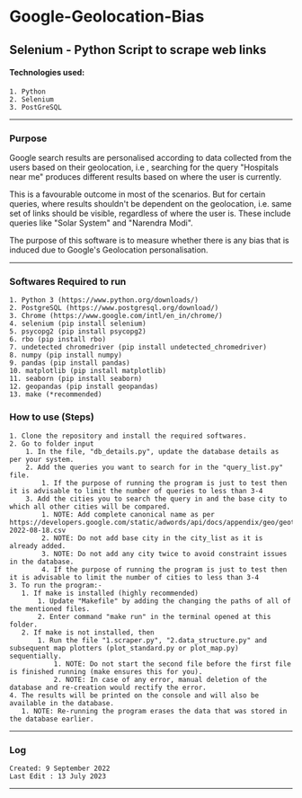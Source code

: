 # Google-Geolocation-Bias
## Selenium - Python Script to scrape web links

#### Technologies used:
    1. Python
    2. Selenium
    3. PostGreSQL

---

### Purpose

Google search results are personalised according to data collected from the users based on their geolocation, i.e , searching for the query "Hospitals near me" produces different results based on where the user is currently. 

This is a favourable outcome in most of the scenarios. But for certain queries, where results shouldn't be dependent on the geolocation, i.e. same set of links should be visible, regardless of where the user is. These include queries like "Solar System" and "Narendra Modi".

The purpose of this software is to measure whether there is any bias that is induced due to Google's Geolocation personalisation.

---
    
### Softwares Required to run

    1. Python 3 (https://www.python.org/downloads/)
    2. PostgreSQL (https://www.postgresql.org/download/)
    3. Chrome (https://www.google.com/intl/en_in/chrome/)
    4. selenium (pip install selenium)
    5. psycopg2 (pip install psycopg2)
    6. rbo (pip install rbo)
    7. undetected chromedriver (pip install undetected_chromedriver)
    8. numpy (pip install numpy)
    9. pandas (pip install pandas)
    10. matplotlib (pip install matplotlib)
    11. seaborn (pip install seaborn)
    12. geopandas (pip install geopandas)
    13. make (*recommended)


### How to use (Steps)

    1. Clone the repository and install the required softwares.
    2. Go to folder input
	    1. In the file, "db_details.py", update the database details as per your system.
	    2. Add the queries you want to search for in the "query_list.py" file.
      	    1. If the purpose of running the program is just to test then it is advisable to limit the number of queries to less than 3-4
	    3. Add the cities you to search the query in and the base city to which all other cities will be compared. 
		    1. NOTE: Add complete canonical name as per https://developers.google.com/static/adwords/api/docs/appendix/geo/geotargets-2022-08-18.csv
		    2. NOTE: Do not add base city in the city_list as it is already added.
		    3. NOTE: Do not add any city twice to avoid constraint issues in the database.
		    4. If the purpose of running the program is just to test then it is advisable to limit the number of cities to less than 3-4
    3. To run the program:-
       1. If make is installed (highly recommended)
	       1. Update "Makefile" by adding the changing the paths of all of the mentioned files.
	       2. Enter command "make run" in the terminal opened at this folder.
       2. If make is not installed, then 
	       1. Run the file "1.scraper.py", "2.data_structure.py" and subsequent map plotters (plot_standard.py or plot_map.py) sequentially. 
		       1. NOTE: Do not start the second file before the first file is finished running (make ensures this for you).
		       2. NOTE: In case of any error, manual deletion of the database and re-creation would rectify the error.
    4. The results will be printed on the console and will also be available in the database.
       1. NOTE: Re-running the program erases the data that was stored in the database earlier.

---

### Log

    Created: 9 September 2022
    Last Edit : 13 July 2023
    
---